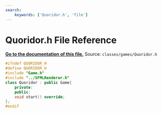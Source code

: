 ```yaml
---
search:
    keywords: ['Quoridor.h', 'file']
---
```


# Quoridor.h File Reference

**[Go to the documentation of this file.](_quoridor_8h.md)**
Source: `classes/games/Quoridor.h`

    
    
    
    
    
    
    
    
    
```cpp
#ifndef QUORIDOR_H
#define QUORIDOR_H
#include "Game.h"
#include "../SFMLRenderer.h"
class Quoridor : public Game{
    private:
    public:
    void start() override;
};
#endif
```


    
  
